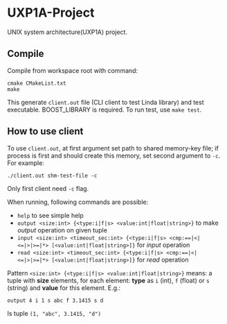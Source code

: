 # UXP1A-Project
UNIX system architecture(UXP1A) project.

## Compile

Compile from workspace root with command:

    cmake CMakeList.txt
    make

This generate `client.out` file (CLI client to test Linda library) and test executable. BOOST_LIBRARY is required. To run test, use `make test`. 

## How to use client
To use `client.out`, at first argument set path to
shared memory-key file; if process is first and should
create this memory, set second argument to `-c`. For example:

    ./client.out shm-test-file -c

Only first client need `-c` flag.

When running, following commands are possible:

* `help` to see simple help
* `output <size:int> {<type:i|f|s> <value:int|float|string>}`
to make _output_ operation on given tuple
* `input <size:int> <timeout_sec:int> {<type:i|f|s> <cmp:==|<|<=|>|>=|*> [<value:int|float|string>]}`
for _input_ operation
* `read <size:int> <timeout_sec:int> {<type:i|f|s> <cmp:==|<|<=|>|>=|*> [<value:int|float|string>]}`
for _read_ operation

Pattern `<size:int> {<type:i|f|s> <value:int|float|string>}` means:
a tuple with __size__ elements, for each element: __type__ as `i` (int),
`f` (float) or `s` (string) and __value__ for this element. E.g.:

    output 4 i 1 s abc f 3.1415 s d

Is tuple `(1, "abc", 3.1415, "d")`